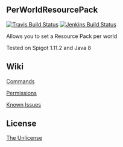 ## PerWorldResourcePack

[![Travis Build Status](https://travis-ci.org/SavageCore/PerWorldResourcePack.svg?branch=master)](https://travis-ci.org/SavageCore/PerWorldResourcePack) [![Jenkins Build Status](https://ci.savagecore.eu/job/PerWorldResourcePack/badge/icon)](https://ci.savagecore.eu/job/PerWorldResourcePack/)

Allows you to set a Resource Pack per world

Tested on Spigot 1.11.2 and Java 8

## Wiki

[Commands](https://github.com/SavageCore/PerWorldResourcePack/wiki/Commands)

[Permissions](https://github.com/SavageCore/PerWorldResourcePack/wiki/Permissions)

[Known Issues](https://github.com/SavageCore/PerWorldResourcePack/wiki/Known-Issues)

## License

[The Unlicense](http://unlicense.org/)

